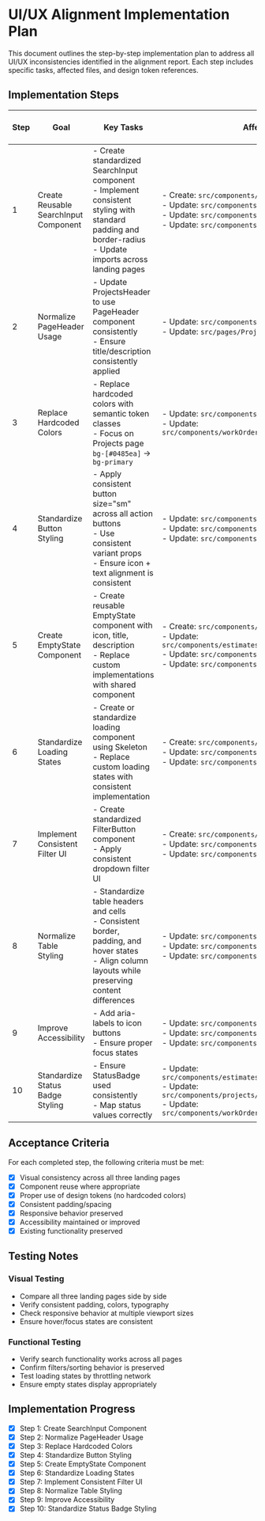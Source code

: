 # UI/UX Alignment Implementation Plan

This document outlines the step-by-step implementation plan to address all UI/UX inconsistencies identified in the alignment report. Each step includes specific tasks, affected files, and design token references.

## Implementation Steps

| Step | Goal                                  | Key Tasks                                                                                                                                                      | Affected Files/Dirs                                                                                                                                                                                                                           | Design Token Refs                                                                  |
| ---- | ------------------------------------- | -------------------------------------------------------------------------------------------------------------------------------------------------------------- | --------------------------------------------------------------------------------------------------------------------------------------------------------------------------------------------------------------------------------------------- | ---------------------------------------------------------------------------------- |
| 1    | Create Reusable SearchInput Component | - Create standardized SearchInput component<br>- Implement consistent styling with standard padding and border-radius<br>- Update imports across landing pages | - Create: `src/components/ui/search-input.tsx`<br>- Update: `src/components/estimates/EstimatesHeader.tsx`<br>- Update: `src/components/projects/ProjectsHeader.tsx`<br>- Update: `src/components/workOrders/WorkOrdersHeader.tsx`            | `--input`<br>`--border`<br>`--muted-foreground`                                    |
| 2    | Normalize PageHeader Usage            | - Update ProjectsHeader to use PageHeader component consistently<br>- Ensure title/description consistently applied                                            | - Update: `src/components/projects/ProjectsHeader.tsx`<br>- Update: `src/pages/Projects.tsx`                                                                                                                                                  | `--foreground`<br>`--muted-foreground`                                             |
| 3    | Replace Hardcoded Colors              | - Replace hardcoded colors with semantic token classes<br>- Focus on Projects page `bg-[#0485ea]` → `bg-primary`                                               | - Update: `src/components/projects/ProjectsHeader.tsx`<br>- Update: `src/components/workOrders/components/WorkOrderRow.tsx`                                                                                                                   | `--primary`<br>`--primary-foreground`                                              |
| 4    | Standardize Button Styling            | - Apply consistent button size="sm" across all action buttons<br>- Use consistent variant props<br>- Ensure icon + text alignment is consistent                | - Update: `src/components/projects/ProjectsHeader.tsx`<br>- Update: `src/components/estimates/EstimatesHeader.tsx`<br>- Update: `src/components/workOrders/WorkOrdersHeader.tsx`                                                              | `--primary`<br>`--primary-foreground`<br>`--secondary`<br>`--secondary-foreground` |
| 5    | Create EmptyState Component           | - Create reusable EmptyState component with icon, title, description<br>- Replace custom implementations with shared component                                 | - Create: `src/components/ui/empty-state.tsx`<br>- Update: `src/components/estimates/components/EstimateEmptyState.tsx`<br>- Update: `src/components/projects/ProjectsTable.tsx`<br>- Update: `src/components/workOrders/WorkOrdersTable.tsx` | `--muted-foreground`<br>`--foreground`                                             |
| 6    | Standardize Loading States            | - Create or standardize loading component using Skeleton<br>- Replace custom loading states with consistent implementation                                     | - Create: `src/components/ui/table-loading.tsx`<br>- Update: `src/components/projects/ProjectsTable.tsx`<br>- Update: `src/components/workOrders/WorkOrdersTable.tsx`                                                                         | `--muted`                                                                          |
| 7    | Implement Consistent Filter UI        | - Create standardized FilterButton component<br>- Apply consistent dropdown filter UI                                                                          | - Create: `src/components/ui/filter-button.tsx`<br>- Update: `src/components/estimates/EstimatesHeader.tsx`<br>- Update: `src/components/workOrders/WorkOrdersHeader.tsx`                                                                     | `--border`<br>`--secondary`<br>`--secondary-foreground`                            |
| 8    | Normalize Table Styling               | - Standardize table headers and cells<br>- Consistent border, padding, and hover states<br>- Align column layouts while preserving content differences         | - Update: `src/components/estimates/EstimatesTable.tsx`<br>- Update: `src/components/projects/ProjectsTable.tsx`<br>- Update: `src/components/workOrders/WorkOrdersTable.tsx`                                                                 | `--border`<br>`--foreground`<br>`--muted`                                          |
| 9    | Improve Accessibility                 | - Add aria-labels to icon buttons<br>- Ensure proper focus states                                                                                              | - Update: `src/components/estimates/EstimatesHeader.tsx`<br>- Update: `src/components/projects/ProjectsHeader.tsx`<br>- Update: `src/components/workOrders/WorkOrdersHeader.tsx`                                                              | `--ring`                                                                           |
| 10   | Standardize Status Badge Styling      | - Ensure StatusBadge used consistently<br>- Map status values correctly                                                                                        | - Update: `src/components/estimates/components/EstimateRow.tsx`<br>- Update: `src/components/projects/components/ProjectRow.tsx`<br>- Update: `src/components/workOrders/components/WorkOrderRow.tsx`                                         | Various status colors                                                              |

## Acceptance Criteria

For each completed step, the following criteria must be met:

- [x] Visual consistency across all three landing pages
- [x] Component reuse where appropriate
- [x] Proper use of design tokens (no hardcoded colors)
- [x] Consistent padding/spacing
- [x] Responsive behavior preserved
- [x] Accessibility maintained or improved
- [x] Existing functionality preserved

## Testing Notes

### Visual Testing

- Compare all three landing pages side by side
- Verify consistent padding, colors, typography
- Check responsive behavior at multiple viewport sizes
- Ensure hover/focus states are consistent

### Functional Testing

- Verify search functionality works across all pages
- Confirm filters/sorting behavior is preserved
- Test loading states by throttling network
- Ensure empty states display appropriately

## Implementation Progress

- [x] Step 1: Create SearchInput Component
- [x] Step 2: Normalize PageHeader Usage
- [x] Step 3: Replace Hardcoded Colors
- [x] Step 4: Standardize Button Styling
- [x] Step 5: Create EmptyState Component
- [x] Step 6: Standardize Loading States
- [x] Step 7: Implement Consistent Filter UI
- [x] Step 8: Normalize Table Styling
- [x] Step 9: Improve Accessibility
- [x] Step 10: Standardize Status Badge Styling
